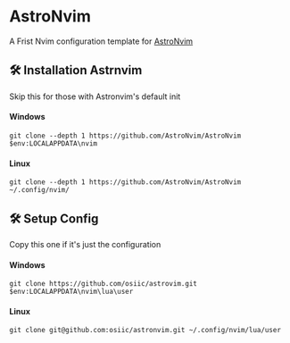 # AstroNvim
A Frist Nvim configuration template for [AstroNvim](https://github.com/AstroNvim/AstroNvim)


## 🛠️ Installation Astrnvim
Skip this for those with Astronvim's default init
#### Windows
```shell
git clone --depth 1 https://github.com/AstroNvim/AstroNvim $env:LOCALAPPDATA\nvim
```
#### Linux
```shell
git clone --depth 1 https://github.com/AstroNvim/AstroNvim ~/.config/nvim/
```

## 🛠️ Setup Config
Copy this one if it's just the configuration
#### Windows
```shell
git clone https://github.com/osiic/astrovim.git $env:LOCALAPPDATA\nvim\lua\user
```
#### Linux
```shell
git clone git@github.com:osiic/astronvim.git ~/.config/nvim/lua/user
```
